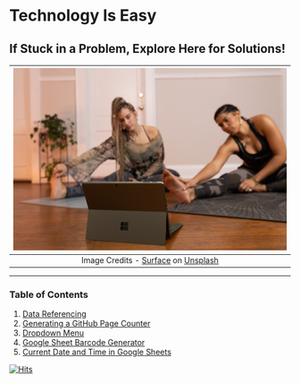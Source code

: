# Technology Is Easy
## If Stuck in a Problem, Explore Here for Solutions!
| ![space-1.jpg](https://github.com/Tanu-N-Prabhu/TechIsEasy/blob/main/Img/surface-WWv6tTX6iZc-unsplash.jpg) | 
|:--:| 
| Image Credits - [Surface](https://unsplash.com/fr/@surface?utm_source=unsplash&utm_medium=referral&utm_content=creditCopyText) on [Unsplash](https://unsplash.com/photos/WWv6tTX6iZc?utm_source=unsplash&utm_medium=referral&utm_content=creditCopyText)|

---
### Table of Contents

1. [Data Referencing](https://github.com/Tanu-N-Prabhu/TechIsEasy/blob/main/Data_Referencing_Google_Sheets.md)
2. [Generating a GitHub Page Counter](https://github.com/Tanu-N-Prabhu/TechIsEasy/blob/main/Page_Counter.md)
3. [Dropdown Menu](https://github.com/Tanu-N-Prabhu/TechIsEasy/blob/main/Dropdown_Menu.md)
4. [Google Sheet Barcode Generator](https://github.com/Tanu-N-Prabhu/TechIsEasy/blob/main/Barcode_in_sheets.md)
5. [Current Date and Time in Google Sheets](https://github.com/Tanu-N-Prabhu/TechIsEasy/blob/main/Current_date_n_time.md)









[![Hits](https://hits.seeyoufarm.com/api/count/incr/badge.svg?url=https%3A%2F%2Fgithub.com%2FTanu-N-Prabhu%2FTechIsEasy&count_bg=%2379C83D&title_bg=%23555555&icon=&icon_color=%23E7E7E7&title=hits&edge_flat=false)](https://hits.seeyoufarm.com)

